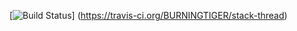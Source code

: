 [![Build Status](https://travis-ci.org/BURNINGTIGER/stack-thread.svg?branch=master)] (https://travis-ci.org/BURNINGTIGER/stack-thread)
